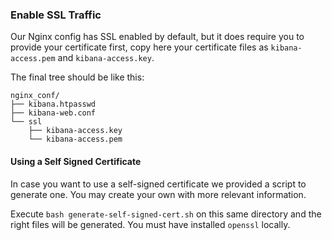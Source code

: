 
### Enable SSL Traffic

Our Nginx config has SSL enabled by default, but it does require you to provide your certificate first, copy here your certificate files as `kibana-access.pem` and `kibana-access.key`.

The final tree should be like this:

```
nginx_conf/
├── kibana.htpasswd
├── kibana-web.conf
└── ssl
    ├── kibana-access.key
    └── kibana-access.pem
```



#### Using a Self Signed Certificate

In case you want to use a self-signed certificate we provided a script to generate one. You may create your own with more relevant information.

Execute `bash generate-self-signed-cert.sh` on this same directory and the right files will be generated. You must have installed `openssl` locally.
